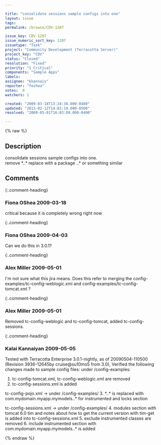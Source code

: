 ```yaml
---

title: "consolidate sessions sample configs into one"
layout: issue
tags: 
permalink: /browse/CDV-1207

issue_key: CDV-1207
issue_numeric_sort_key: 1207
issuetype: "Task"
project: "Community Development (Terracotta Server)"
project_key: "CDV"
status: "Closed"
resolution: "Fixed"
priority: "1 Critical"
components: "Sample Apps"
labels: 
assignee: "kkannaiy"
reporter: "foshea"
votes:  0
watchers: 1

created: "2009-03-18T13:24:38.000-0400"
updated: "2013-02-12T14:02:19.000-0500"
resolved: "2009-05-01T16:03:09.000-0400"

---
```




{% raw %}



## Description

<div markdown="1" class="description">

consolidate sessions sample configs into one.  
remove \*..\* replace with a package ..\* or something similar


</div>

## Comments


{:.comment-heading}
### **Fiona OShea** <span class="date">2009-03-18</span>

<div markdown="1" class="comment">

critical because it is completely wrong right now

</div>


{:.comment-heading}
### **Fiona OShea** <span class="date">2009-04-03</span>

<div markdown="1" class="comment">

Can we do this in 3.0.1? 

</div>


{:.comment-heading}
### **Alex Miller** <span class="date">2009-05-01</span>

<div markdown="1" class="comment">

I'm not sure what this jira means.  Does this refer to merging the config-examples/tc-config-weblogic.xml and config-examples/tc-config-tomcat.xml ? 

</div>


{:.comment-heading}
### **Alex Miller** <span class="date">2009-05-01</span>

<div markdown="1" class="comment">

Removed tc-config-weblogic and tc-config-tomcat, added tc-config-sessions.

</div>


{:.comment-heading}
### **Kalai Kannaiyan** <span class="date">2009-05-05</span>

<div markdown="1" class="comment">

Tested with Terracotta Enterprise 3.0.1-nightly, as of 20090504-110500 (Revision 3936-12645by cruise@su10mo5 from 3.0), 
Verified the following changes made to sample config files:
under /config-examples:
1. tc-config-tomcat.xml, tc-config-weblogic.xml are removed 
2. tc-config-sessions.xml is added

tc-config-pojo.xml -> under /config-examples/
3. \*..\* is replaced with com.mydomain.myapp.mymodels..\* for instrumented and locks section

tc-config-sessions.xml -> under /config-examples/
4. modules section with tomcat 6.0 tim and notes about how to get the current version with tim-get is added into tc-config-sessions.xml
5. exclude instrumented classes are removed
6. include instrumented section with com.mydomain.myapp.mymodels..\* is added



</div>



{% endraw %}
